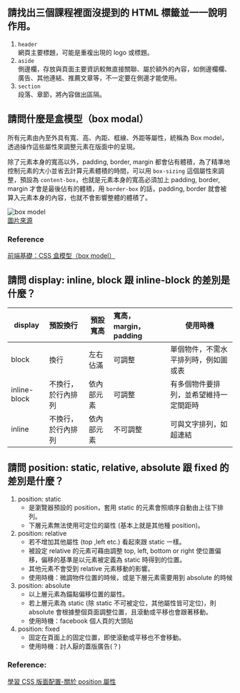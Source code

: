 ## 請找出三個課程裡面沒提到的 HTML 標籤並一一說明作用。

1. `header`  
網頁主要標題，可能是重複出現的 logo 或標題。
2. `aside`  
側邊欄，存放與頁面主要資訊較無直接關聯、屬於額外的內容，如側邊欄欄、廣告、其他連結、推薦文章等，不一定要在側邊才能使用。
3. `section`  
段落、章節，將內容做出區隔。

## 請問什麼是盒模型（box modal）

所有元素由內至外具有寬、高、內距、框線、外距等屬性，統稱為 Box model，透過操作這些屬性來調整元素在版面中的呈現。

除了元素本身的寬高以外，padding, border, margin 都會佔有體積，為了精準地控制元素的大小並省去計算元素體積的時間，可以用 `box-sizing` 這個屬性來調整，預設為 `content-box`，也就是元素本身的寬高必須加上 padding, border, margin 才會是最後佔有的體積，用 `border-box` 的話，padding, border 就會被算入元素本身的內容，也就不會影響整體的體積了。

![box model](https://mdn.mozillademos.org/files/16558/box-model.png)  
[圖片來源](https://developer.mozilla.org/en-US/docs/Learn/CSS/Building_blocks/The_box_model)

### Reference
[前端基礎：CSS 盒模型（box model）](https://medium.com/@hugh_Program_learning_diary_Js/%E5%89%8D%E7%AB%AF%E5%9F%BA%E7%A4%8E-css-%E7%9B%92%E6%A8%A1%E5%9E%8B-box-model-1b977df8d3d0)

## 請問 display: inline, block 跟 inline-block 的差別是什麼？

| display      | 預設換行           | 預設寬高   | 寬高，margin，padding | 使用時機                               |
|--------------|:-------------------|------------|:----------------------|----------------------------------------|
| block        | 換行               | 左右佔滿   | 可調整                | 單個物件，不需水平排列時，例如圖或表   |
| inline-block | 不換行，於行內排列 | 依內部元素 | 可調整                | 有多個物件要排列，並希望維持一定間距時 |
| inline       | 不換行，於行內排列 | 依內部元素 | 不可調整              | 可與文字排列，如超連結                 |

## 請問 position: static, relative, absolute 跟 fixed 的差別是什麼？

1. position: static
    - 是瀏覽器預設的 position，套用 static 的元素會照順序自動由上往下排列。
    - 下層元素無法使用可定位的屬性 (基本上就是其他種 position)。
2. position: relative
    - 若不增加其他屬性 (top ,left etc.) 看起來跟 static 一樣。
    - 被設定 relative 的元素可藉由調整 top, left, bottom or right 使位置偏移，偏移的基準是以元素被定義為 static 時得到的位置。
    - 其他元素不會受到 relative 元素移動的影響。
    - 使用時機：微調物件位置的時候，或是下層元素需要用到 absolute 的時候
3. position: absolute
    - 以上層元素為錨點偏移位置的屬性。
    - 若上層元素為 static (除 static 不可被定位，其他屬性皆可定位)，則 absolute 會根據整個頁面調整位置，且滾動或平移也會跟著移動。
    - 使用時機：facebook 個人頁的大頭貼
4. position: fixed
    - 固定在頁面上的固定位置，即使滾動或平移也不會移動。
    - 使用時機：討人厭的蓋版廣告(？)

### Reference:
[學習 CSS 版面配置-關於 position 屬性](https://zh-tw.learnlayout.com/position.html)
